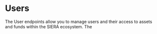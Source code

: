 # Users

The User endpoints allow you to manage users and their access to assets and funds within the SIERA ecosystem. The 